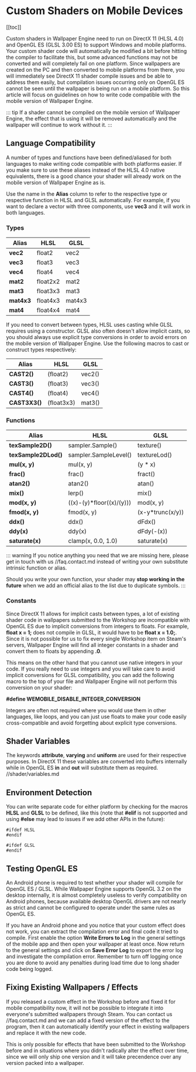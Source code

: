 # Custom Shaders on Mobile Devices

[[toc]]

Custom shaders in Wallpaper Engine need to run on DirectX 11 (HLSL 4.0) and OpenGL ES (GLSL 3.00 ES) to support Windows and mobile platforms. Your custom shader code will automatically be modified a bit before hitting the compiler to facilitate this, but some advanced functions may not be converted and will completely fail on one platform. Since wallpapers are created on the PC and then converted to mobile platforms from there, you will immediately see DirectX 11 shader compile issues and be able to address them easily, but compilation issues occurring only on OpenGL ES cannot be seen until the wallpaper is being run on a mobile platform. So this article will focus on guidelines on how to write code compatible with the mobile version of Wallpaper Engine.

::: tip
If a shader cannot be compiled on the mobile version of Wallpaper Engine, the effect that is using it will be removed automatically and the wallpaper will continue to work without it.
:::

## Language Compatibility

A number of types and functions have been defined/aliased for both languages to make writing code compatible with both platforms easier. If you make sure to use these aliases instead of the HLSL 4.0 native equivalents, there is a good chance your shader will already work on the mobile version of Wallpaper Engine as is.

Use the name in the **Alias** column to refer to the respective type or respective function in HLSL and GLSL automatically. For example, if you want to declare a vector with three components, use **vec3** and it will work in both languages.

### Types

|Alias|HLSL|GLSL|
|-|-|-|
|**vec2**|float2|vec2|
|**vec3**|float3|vec3|
|**vec4**|float4|vec4|
|**mat2**|float2x2|mat2|
|**mat3**|float3x3|mat3|
|**mat4x3**|float4x3|mat4x3|
|**mat4**|float4x4|mat4|

If you need to convert between types, HLSL uses casting while GLSL requires using a constructor. GLSL also often doesn't allow implicit casts, so you should always use explicit type conversions in order to avoid errors on the mobile version of Wallpaper Engine. Use the following macros to cast or construct types respectively:

|Alias|HLSL|GLSL|
|-|-|-|
|**CAST2()**|(float2)|vec2()|
|**CAST3()**|(float3)|vec3()|
|**CAST4()**|(float4)|vec4()|
|**CAST3X3()**|(float3x3)|mat3()|

### Functions

|Alias|HLSL|GLSL|
|-|-|-|
|**texSample2D()**|sampler.Sample()|texture()|
|**texSample2DLod()**|sampler.SampleLevel()|textureLod()|
|**mul(x, y)**|mul(x, y)|(y * x)|
|**frac()**|frac()|fract()|
|**atan2()**|atan2()|atan()|
|**mix()**|lerp()|mix()|
|**mod(x, y)**|((x)-(y)*floor((x)/(y)))|mod(x, y)|
|**fmod(x, y)**|fmod(x, y)|(x-y*trunc(x/y))|
|**ddx()**|ddx()|dFdx()|
|**ddy(x)**|ddy(x)|dFdy(-(x))|
|**saturate(x)**|clamp(x, 0.0, 1.0)|saturate(x)|

::: warning
If you notice anything you need that we are missing here, please get in touch with us //faq.contact.md instead of writing your own substitute intrinsic function or alias.

Should you write your own function, your shader may **stop working in the future** when we add an official alias to the list due to duplicate symbols.
:::

### Constants

Since DirectX 11 allows for implicit casts between types, a lot of existing shader code in wallpapers submitted to the Workshop are incompatible with OpenGL ES due to implicit conversions from integers to floats. For example, **float x = 1;** does not compile in GLSL, it would have to be **float x = 1.0;**. Since it is not possible for us to fix every single Workshop item on Steam's servers, Wallpaper Engine will find all integer constants in a shader and convert them to floats by appending **.0**.

This means on the other hand that you cannot use native integers in your code. If you really need to use integers and you will take care to avoid implicit conversions for GLSL compatibility, you can add the following macro to the top of your file and Wallpaper Engine will not perform this conversion on your shader:

**#define WEMOBILE_DISABLE_INTEGER_CONVERSION**

Integers are often not required where you would use them in other languages, like loops, and you can just use floats to make your code easily cross-compatible and avoid forgetting about explicit type conversions.

## Shader Variables

The keywords **attribute**, **varying** and **uniform** are used for their respective purposes. In DirectX 11 these variables are converted into buffers internally while in OpenGL ES **in** and **out** will substitute them as required. //shader/variables.md

## Environment Detection

You can write separate code for either platform by checking for the macros **HLSL** and **GLSL** to be defined, like this (note that **#elif** is not supported and using **#else** may lead to issues if we add other APIs in the future):

	#ifdef HLSL
	#endif

	#ifdef GLSL
	#endif

## Testing OpenGL ES

An Android phone is required to test whether your shader will compile for OpenGL ES / GLSL. While Wallpaper Engine supports OpenGL 3.2 on the desktop internally, it is almost completely useless to verify compatibility on Android phones, because available desktop OpenGL drivers are not nearly as strict and cannot be configured to operate under the same rules as OpenGL ES.

If you have an Android phone and you notice that your custom effect does not work, you can extract the compilation error and final code it tried to compile. First enable the option **Write Errors to Log** in the general settings of the mobile app and then open your wallpaper at least once. Now return to the general settings and click on **Save Error Log** to export the error log and investigate the compilation error. Remember to turn off logging once you are done to avoid any penalties during load time due to long shader code being logged.

## Fixing Existing Wallpapers / Effects

If you released a custom effect in the Workshop before and fixed it for mobile compatibility now, it will not be possible to integrate it into everyone's submitted wallpapers through Steam. You can contact us //faq.contact.md and we can add a fixed version of the effect to the program, then it can automatically identify your effect in existing wallpapers and replace it with the new code.

This is only possible for effects that have been submitted to the Workshop before and in situations where you didn't radically alter the effect over time, since we will only ship one version and it will take precendence over any version packed into a wallpaper.

